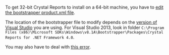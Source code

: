 To get 32-bit Crystal Reports to install on a 64-bit machine, you have to [edit the bootstrapper product.xml file](http://stackoverflow.com/a/16484268/212978).

The location of the bootstrapper file to modify depends on the [version of Visual Studio](https://en.wikipedia.org/wiki/Microsoft_Windows_SDK#Versions) you are using. For Visual Studio 2013, look in folder `C:\Program Files (x86)\Microsoft SDKs\Windows\v8.1A\Bootstrapper\Packages\Crystal Reports for .NET Framework 4.0`.

You may also have to deal with [this error](https://stackoverflow.com/questions/18463574/setup-has-detected-that-the-file-has-changed-since-it-was-initially-published).